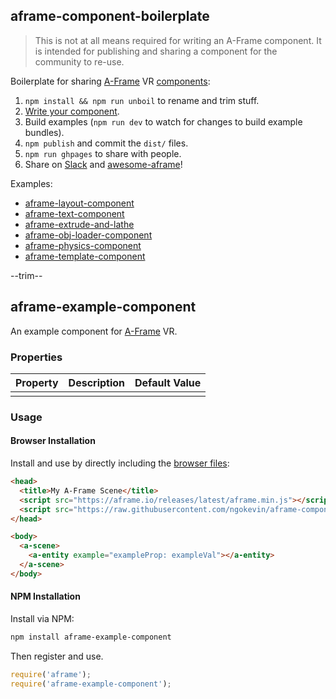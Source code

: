 ## aframe-component-boilerplate

> This is not at all means required for writing an A-Frame component. It is intended for publishing and sharing a component for the community to re-use.

Boilerplate for sharing [A-Frame](https://aframe.io) VR [components](https://aframe.io/docs/core/component.html):

1. `npm install && npm run unboil` to rename and trim stuff.
2. [Write your component](http://ngokevin.com/blog/aframe-component).
3. Build examples (`npm run dev` to watch for changes to build example bundles).
4. `npm publish` and commit the `dist/` files.
5. `npm run ghpages` to share with people.
6. Share on [Slack](https://aframevr-slack.herokuapp.com/) and [awesome-aframe](https://github.com/aframevr/awesome-aframe)!

Examples:

- [aframe-layout-component](https://github.com/ngokevin/aframe-layout-component)
- [aframe-text-component](https://github.com/ngokevin/aframe-text-component)
- [aframe-extrude-and-lathe](https://github.com/JosePedroDias/aframe-extrude-and-lathe)
- [aframe-obj-loader-component](https://github.com/donmccurdy/aframe-obj-loader-component)
- [aframe-physics-component](https://github.com/ngokevin/aframe-physics-component)
- [aframe-template-component](https://github.com/ngokevin/aframe-template-component)

--trim--
## aframe-example-component

An example component for [A-Frame](https://aframe.io) VR.

### Properties

| Property | Description | Default Value |
| -------- | ----------- | ------------- |
|          |             |               |

### Usage

#### Browser Installation

Install and use by directly including the [browser files](dist):

```html
<head>
  <title>My A-Frame Scene</title>
  <script src="https://aframe.io/releases/latest/aframe.min.js"></script>
  <script src="https://raw.githubusercontent.com/ngokevin/aframe-component-boilerplate/master/dist/aframe-example-component.min.js"></script>
</head>

<body>
  <a-scene>
    <a-entity example="exampleProp: exampleVal"></a-entity>
  </a-scene>
</body>
```

#### NPM Installation

Install via NPM:

```bash
npm install aframe-example-component
```

Then register and use.

```js
require('aframe');
require('aframe-example-component');
```
